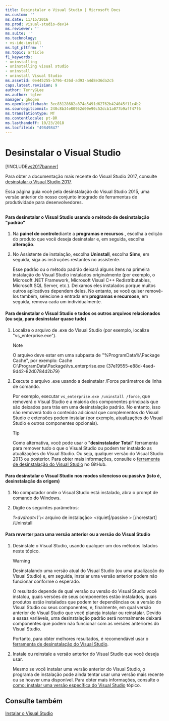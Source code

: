 ```yaml
---
title: Desinstalar o Visual Studio | Microsoft Docs
ms.custom: ''
ms.date: 11/15/2016
ms.prod: visual-studio-dev14
ms.reviewer: ''
ms.suite: ''
ms.technology:
- vs-ide-install
ms.tgt_pltfrm: ''
ms.topic: article
f1_keywords:
- uninstalling
- uninstalling visual studio
- uninstall
- uninstall Visual Studio
ms.assetid: 0e445255-b796-426d-ad93-a4d8e36da2c5
caps.latest.revision: 9
author: TerryGLee
ms.author: tglee
manager: ghogen
ms.openlocfilehash: 3ec83128682a874a5491d62762b424045f11c4b2
ms.sourcegitcommit: 240c8b34e80952d00e90c52dcb1a077b9aff47f6
ms.translationtype: MT
ms.contentlocale: pt-BR
ms.lasthandoff: 10/23/2018
ms.locfileid: "49849847"
---
```

# <a name="uninstall-visual-studio"></a>Desinstalar o Visual Studio
[!INCLUDE[vs2017banner](../includes/vs2017banner.md)]

Para obter a documentação mais recente do Visual Studio 2017, consulte [desinstalar o Visual Studio 2017](https://docs.microsoft.com/visualstudio/install/uninstall-visual-studio).

Essa página guia você pela desinstalação do Visual Studio 2015, uma versão anterior do nosso conjunto integrado de ferramentas de produtividade para desenvolvedores.  
  
##  <a name="uninstalling"></a>   
#### <a name="to-uninstall-visual-studio-by-using-the-standard-uninstallation-method"></a>Para desinstalar o Visual Studio usando o método de desinstalação "padrão"  
  
1. Na **painel de controle**diante a **programas e recursos** , escolha a edição do produto que você deseja desinstalar e, em seguida, escolha **alteração**.  
  
2. No Assistente de instalação, escolha **Uninstall**, escolha **Sim**e, em seguida, siga as instruções restantes no assistente.  
  
   Esse padrão ou o método padrão deixará alguns itens na primeira instalação do Visual Studio instalados originalmente (por exemplo, o Microsoft .NET Framework, Microsoft Visual C++ Redistributables, Microsoft SQL Server, etc.).   Deixamos eles instalados porque muitos outros aplicativos dependem deles. No entanto, se você quiser removê-los também, selecione a entrada em **programas e recursos**e, em seguida, remova cada um individualmente.  
  
#### <a name="to-uninstall-visual-studio-and-all-other-related-files-that-is-to-uninstall-almost-everything"></a>Para desinstalar o Visual Studio e todos os outros arquivos relacionados (ou seja, para desinstalar quase tudo)  
  
1.  Localize o arquivo de .exe do Visual Studio (por exemplo, localize "vs_enterprise.exe").  
  
    > [!NOTE]
    >  O arquivo deve estar em uma subpasta de "%ProgramData%\Package Cache", por exemplo: Cache C:\ProgramData\Package\\\vs_enterprise.exe {37e19555-e88d-4aed-9d42-82d0784d2b79}  
  
2.  Execute o arquivo .exe usando a desinstalar /Force parâmetros de linha de comando.  
  
     Por exemplo, executar ```vs_enterprise.exe /uninstall /force```, que removerá o Visual Studio e a maioria dos componentes principais que são deixados para trás em uma desinstalação padrão. No entanto, isso não removerá todo o conteúdo adicional que complementos do Visual Studio e extensões podem instalar (por exemplo, atualizações do Visual Studio e outros componentes opcionais).  
  
    > [!TIP]
    > Como alternativa, você pode usar o "**desinstalador Total**" ferramenta para remover tudo o que o Visual Studio ou podem ter instalado as atualizações do Visual Studio. Ou seja, qualquer versão do Visual Studio 2013 ou posterior. Para obter mais informações, consulte o [ferramenta de desinstalação do Visual Studio](https://github.com/Microsoft/VisualStudioUninstaller/releases) no GitHub.  
  
#### <a name="to-uninstall-visual-studio-in-silent-or-passive-modes-that-is-to-uninstall-from-source"></a>Para desinstalar o Visual Studio nos modos silencioso ou passivo (isto é, desinstalação da origem)  
  
1.  No computador onde o Visual Studio está instalado, abra o prompt de comando do Windows.  
  
2.  Digite os seguintes parâmetros:  
  
     *1&gt;dvdroot&lt;1* \\< arquivo de instalação\> \</quiet&#124;/passive > [/norestart] /Uninstall  
  
#### <a name="to-roll-back-to-a-previous-version-or-release-of--visual-studio"></a>Para reverter para uma versão anterior ou a versão do Visual Studio  
  
1. Desinstale o Visual Studio, usando qualquer um dos métodos listados neste tópico.  
  
   > [!WARNING]
   >  Desinstalando uma versão atual do Visual Studio (ou uma atualização do Visual Studio) e, em seguida, instalar uma versão anterior podem não funcionar conforme o esperado.  
   >   
   >  O resultado depende de qual versão ou versão do Visual Studio você instalou, quais versões de seus componentes estão instalados, quais produtos estão instalados que podem ter dependências ou a versão do Visual Studio ou seus componentes, e, finalmente, em qual versão anterior do Visual Studio que você planeja instalar ou reinstalar.  Devido a essas variáveis, uma desinstalação padrão será normalmente deixará componentes que podem não funcionar com as versões anteriores do Visual Studio.  
   >   
   >  Portanto, para obter melhores resultados, é recomendável usar o [ferramenta de desinstalação do Visual Studio](https://github.com/Microsoft/VisualStudioUninstaller/releases).  
  
2. Instale ou reinstale a versão anterior do Visual Studio que você deseja usar.  
  
   Mesmo se você instalar uma versão anterior do Visual Studio, o programa de instalação pode ainda tentar usar uma versão mais recente ou se houver uma disponível. Para obter mais informações, consulte o [como: instalar uma versão específica do Visual Studio](../install/how-to-install-a-specific-release-of-visual-studio.md) tópico.  
  
## <a name="see-also"></a>Consulte também  
 [Instalar o Visual Studio](https://msdn.microsoft.com/library/e2h7fzkw.aspx)